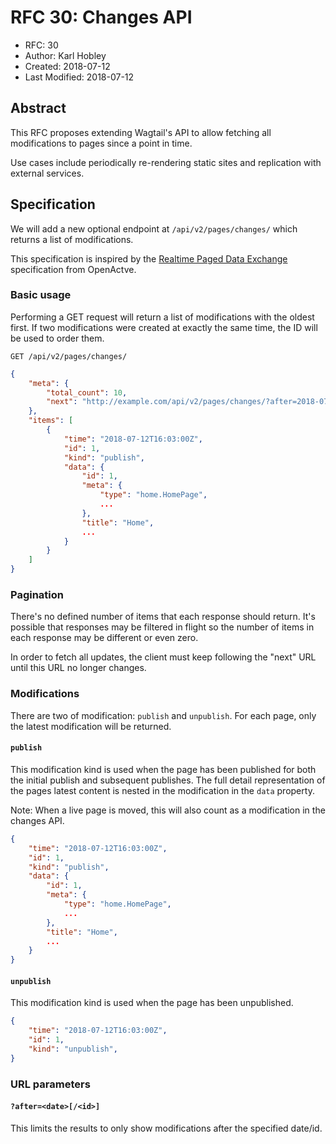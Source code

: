 # RFC 30: Changes API

* RFC: 30
* Author: Karl Hobley
* Created: 2018-07-12
* Last Modified: 2018-07-12

## Abstract

This RFC proposes extending Wagtail's API to allow fetching all modifications to pages
since a point in time.

Use cases include periodically re-rendering static sites and replication with external
services.

## Specification

We will add a new optional endpoint at ``/api/v2/pages/changes/`` which returns a list of modifications.

This specification is inspired by the [Realtime Paged Data Exchange](https://www.openactive.io/realtime-paged-data-exchange/) specification from OpenActve.

### Basic usage

Performing a GET request will return a list of modifications with the oldest first.
If two modifications were created at exactly the same time, the ID will be used to
order them.

```
GET /api/v2/pages/changes/
```

```json
{
    "meta": {
        "total_count": 10,
        "next": "http://example.com/api/v2/pages/changes/?after=2018-07-12T16:03:00Z/1"
    },
    "items": [
        {
            "time": "2018-07-12T16:03:00Z",
            "id": 1,
            "kind": "publish",
            "data": {
                "id": 1,
                "meta": {
                    "type": "home.HomePage",
                    ...
                },
                "title": "Home",
                ...
            }
        }
    ]
}
```

### Pagination

There's no defined number of items that each response should return. It's possible that
responses may be filtered in flight so the number of items in each response may be different
or even zero.

In order to fetch all updates, the client must keep following the "next" URL until this URL no
longer changes.

### Modifications

There are two of modification: ``publish`` and ``unpublish``. For each page, only the latest modification will be returned.

#### ``publish``

This modification kind is used when the page has been published for both the initial publish and subsequent publishes. The full detail representation of the pages latest content is nested in the modification in the ``data`` property.

Note: When a live page is moved, this will also count as a modification in the changes API.

```json
{
    "time": "2018-07-12T16:03:00Z",
    "id": 1,
    "kind": "publish",
    "data": {
        "id": 1,
        "meta": {
            "type": "home.HomePage",
            ...
        },
        "title": "Home",
        ...
    }
}
```

#### ``unpublish``

This modification kind is used when the page has been unpublished.

```json
{
    "time": "2018-07-12T16:03:00Z",
    "id": 1,
    "kind": "unpublish",
}
```

### URL parameters

#### ``?after=<date>[/<id>]``

This limits the results to only show modifications after the specified date/id.
